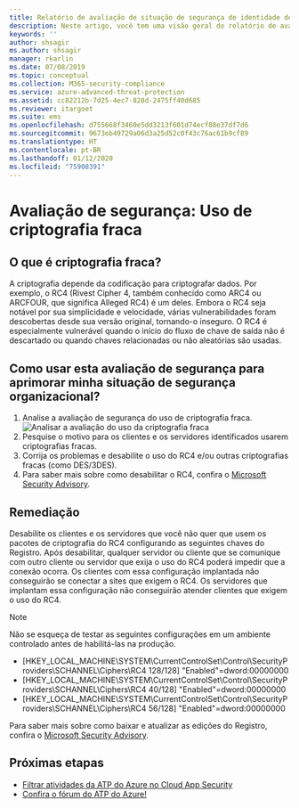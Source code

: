 ```yaml
---
title: Relatório de avaliação de situação de segurança de identidade de criptografia fraca da Proteção Avançada contra Ameaças do Azure | Microsoft Docs
description: Neste artigo, você tem uma visão geral do relatório de avaliação de situação de segurança de identidade de criptografia fraca da ATP do Azure.
keywords: ''
author: shsagir
ms.author: shsagir
manager: rkarlin
ms.date: 07/08/2019
ms.topic: conceptual
ms.collection: M365-security-compliance
ms.service: azure-advanced-threat-protection
ms.assetid: cc82212b-7d25-4ec7-828d-2475ff40d685
ms.reviewer: itargoet
ms.suite: ems
ms.openlocfilehash: d755668f3460e5dd3213f601d74ecf88e37df7d6
ms.sourcegitcommit: 9673eb49729a06d3a25d52c0f43c76ac61b9cf89
ms.translationtype: HT
ms.contentlocale: pt-BR
ms.lasthandoff: 01/12/2020
ms.locfileid: "75908391"
---
```

# <a name="security-assessment-weak-cipher-usage"></a>Avaliação de segurança: Uso de criptografia fraca


## <a name="what-are-weak-ciphers"></a>O que é criptografia fraca? 

A criptografia depende da codificação para criptografar dados. Por exemplo, o RC4 (Rivest Cipher 4, também conhecido como ARC4 ou ARCFOUR, que significa Alleged RC4) é um deles. Embora o RC4 seja notável por sua simplicidade e velocidade, várias vulnerabilidades foram descobertas desde sua versão original, tornando-o inseguro. O RC4 é especialmente vulnerável quando o início do fluxo de chave de saída não é descartado ou quando chaves relacionadas ou não aleatórias são usadas. 

## <a name="how-do-i-use-this-security-assessment-to-improve-my-organizational-security-posture"></a>Como usar esta avaliação de segurança para aprimorar minha situação de segurança organizacional? 

1. Analise a avaliação de segurança do uso de criptografia fraca. 
    ![Analisar a avaliação do uso da criptografia fraca](media/atp-cas-isp-weak-cipher-2.png)
1. Pesquise o motivo para os clientes e os servidores identificados usarem criptografias fracas.   
1. Corrija os problemas e desabilite o uso do RC4 e/ou outras criptografias fracas (como DES/3DES). 
1. Para saber mais sobre como desabilitar o RC4, confira o [Microsoft Security Advisory](https://support.microsoft.com/help/2868725/microsoft-security-advisory-update-for-disabling-rc4). 

## <a name="remediation"></a>Remediação

Desabilite os clientes e os servidores que você não quer que usem os pacotes de criptografia do RC4 configurando as seguintes chaves do Registro. Após desabilitar, qualquer servidor ou cliente que se comunique com outro cliente ou servidor que exija o uso do RC4 poderá impedir que a conexão ocorra. Os clientes com essa configuração implantada não conseguirão se conectar a sites que exigem o RC4. Os servidores que implantam essa configuração não conseguirão atender clientes que exigem o uso do RC4.

> [!NOTE]
>Não se esqueça de testar as seguintes configurações em um ambiente controlado antes de habilitá-las na produção. 
- [HKEY_LOCAL_MACHINE\SYSTEM\CurrentControlSet\Control\SecurityProviders\SCHANNEL\Ciphers\RC4 128/128]   "Enabled"=dword:00000000 
- [HKEY_LOCAL_MACHINE\SYSTEM\CurrentControlSet\Control\SecurityProviders\SCHANNEL\Ciphers\RC4 40/128]   "Enabled"=dword:00000000
- [HKEY_LOCAL_MACHINE\SYSTEM\CurrentControlSet\Control\SecurityProviders\SCHANNEL\Ciphers\RC4 56/128]   "Enabled"=dword:00000000

Para saber mais sobre como baixar e atualizar as edições do Registro, confira o [Microsoft Security Advisory](https://docs.microsoft.com/security-updates/SecurityAdvisories/2013/2868725).


## <a name="next-steps"></a>Próximas etapas
- [Filtrar atividades da ATP do Azure no Cloud App Security](atp-activities-filtering-mcas.md)
- [Confira o fórum do ATP do Azure!](https://aka.ms/azureatpcommunity)
